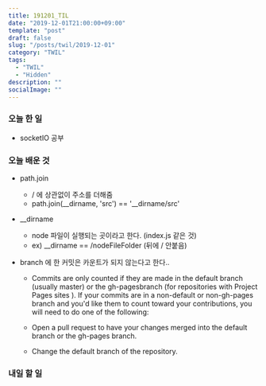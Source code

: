 ```yaml
---
title: 191201_TIL
date: "2019-12-01T21:00:00+09:00"
template: "post"
draft: false
slug: "/posts/twil/2019-12-01"
category: "TWIL"
tags:
  - "TWIL"
  - "Hidden"
description: ""
socialImage: ""
---
```


### 오늘 한 일

- socketIO 공부

### 오늘 배운 것

- path.join
  - / 에 상관없이 주소를 더해줌
  - path.join(__dirname, 'src') == '__dirname/src'
- __dirname
  - node 파일이 실행되는 곳이라고 한다. (index.js 같은 것)
  - ex) __dirname ==  /nodeFileFolder (뒤에 / 안붙음)
  
- branch 에 한 커밋은 카운트가 되지 않는다고 한다..
  - Commits are only counted if they are made in the default branch (usually master) or the gh-pagesbranch (for repositories with Project Pages sites ). If your commits are in a non-default or non-gh-pages branch and you'd like them to count toward your contributions, you will need to do one of the following:

  - Open a pull request  to have your changes merged into the default branch or the gh-pages branch.
  - Change the default branch  of the repository.  
  
### 내일 할 일

